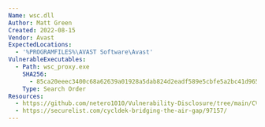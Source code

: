 ```yaml
---
Name: wsc.dll
Author: Matt Green 
Created: 2022-08-15
Vendor: Avast
ExpectedLocations:
  - '%PROGRAMFILES%\AVAST Software\Avast'
VulnerableExecutables:
  - Path: wsc_proxy.exe
    SHA256:
      - 85ca20eeec3400c68a62639a01928a5dab824d2eadf589e5cbfe5a2bc41d9654
    Type: Search Order
Resources:
  - https://github.com/netero1010/Vulnerability-Disclosure/tree/main/CVE-2022-AVAST2
  - https://securelist.com/cycldek-bridging-the-air-gap/97157/
---
```


